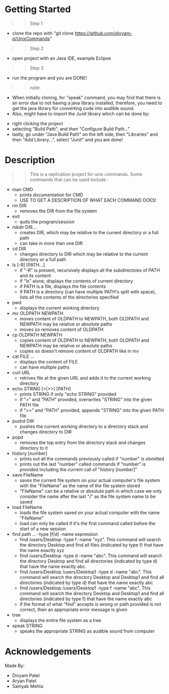 # Getting Started 
>> Step 1 
* clone the repo with "git clone https://github.com/divyam-p/UnixCommands" 
>> Step 2 
* open project with an Java IDE, example Eclipse 
>> Step 3 
* run the program and you are DONE! 

>> note: 
- When initially cloning, for "speak" command, you may find that there is an error due to not having a java library installed, therefore, you need to get the java library for converting code into audible sound. 
- Also, might have to import the Junit library which can be done by: 
* right clicking the project
* selecting "Build Path", and then "Configure Build Path..."
* lastly, go under "Java Build Path" on the left side, then "Libraries" and then "Add Library...", select "Junit" and you are done! 

# Description 
>> This is a replication project for unix commands. Some commands that can be used include : 
* man CMD 
  * prints documentation for CMD 
  * USE TO GET A DESCRIPTION OF WHAT EACH COMMAND DOES! 
* rm DIR 
  * removes the DIR from the file system 
* exit 
  * quits the program/session 
* mkdir DIR...
  * creates DIR, which may be relative to the current directory or a full path 
  * can take in more than one DIR 
* cd DIR 
  * changes directory to DIR which may be relative to the current directory or a full path 
* ls [-R] [PATH...] 
  * if "-R" is present, recursively displays all the subdirectoies of PATH and its content 
  * if "ls" alone, displays the contents of current directory 
  * if PATH is a file, displays the file contents 
  * if PATH is a directory (can have multiple PATH's split with space), lists all the contents of the directories specified 
* pwd 
  * displays the current working directory 
* mv OLDPATH NEWPATH 
  * moves content of OLDPATH to NEWPATH, both OLDPATH and NEWPATH may be relative or absolute paths 
  * moves so removes content of OLDPATH 
* cp OLDPATH NEWPATH 
  * copies content of OLDPATH to NEWPATH, both OLDPATH and NEWPATH may be relative or absolute paths 
  * copies so doesn't remove content of OLDPATH like in mv 
* cat FILE ...
  * displays the content of FILE 
  * can have multiple paths 
* curl URL 
  * retrives file at the given URL and adds it to the current working directory 
* echo STRING [>|>>] [PATH] 
  * prints STRING if only "echo STRING" provided 
  * if ">" and "PATH" provided, overwrites "STRING" into the given PATH file 
  * if ">>" and "PATH" provided, appends "STRING" into the given PATH file 
* pushd DIR 
  * pushes the current working directory to a directory stack and changes directory to DIR 
* popd 
  * removes the top entry from the directory stack and changes directory to it 
* history [number] 
  * prints out all the commands previously called if "number" is obmitted 
  * prints out the last "number" called commands if "number" is provided including the current call of "history [number]" 
* save FileName 
  * saves the current file system on your actual computer's file system with the "FileName" as the name of the file system stored 
  * "FileName" can be a relative or absolute path in which case we only consider the name after the last "/" as the file system name to be saved 
* load FileName 
  * loads the file system saved on your actual computer with the name "FileName" 
  * load can only be called if it's the first command called before the start of a new session 
* find path ... -type [f|d] -name expression 
  * find /users/Desktop -type f -name "xyz". This command will search the directory Desktop and find all files (indicated by type f) 
    that have the name exactly xyz
  * find /users/Desktop -type d -name "abc". This command will search the directory Desktop and find all directories (indicated by type d) 
    that have the name exactly abc.
  * find /users/Desktop /users/Desktop1 -type d -name "abc". This command will search the directory Desktop and Desktop1 and find all 
    directories (indicated by type d) that have the name exactly abc
  * find /users/Desktop /users/Desktop1 -type f -name "abc". This command will search the directory Desktop and Desktop1 and find all 
    directories (indicated by type f) that have the name exactly abc
  * if the format of what "find" accepts is wrong or path provided is not correct, then an appropriate error message is given 
* tree 
  * displays the entire file system as a tree 
* speak STRING 
  * speaks the appropriate STRING as audible sound from computer 
  
# Acknowledgements 
Made By: 
* Divyam Patel 
* Aryan Patel 
* Samyak Mehta
